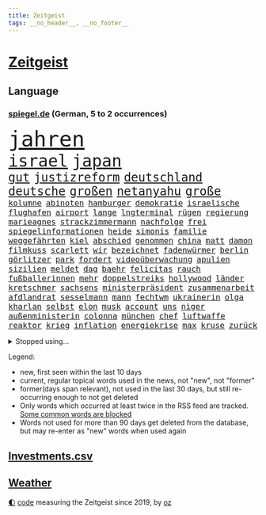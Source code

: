 ```yaml
---
title: Zeitgeist
tags: __no_header__, __no_footer__
---
```


# [Zeitgeist](https://oliz.io/zeitgeist/)

## Language

<h3><a href="https://www.spiegel.de" target="_blank">spiegel.de</a> (German, 5 to 2 occurrences)</h3>
<p style="font-family:monospace">
<span style="font-size:32pt"><a href="news_links.html#jahren" class="current">jahren</a></span>
<br>
<span style="font-size:25pt"><a href="news_links.html#israel" class="current">israel</a></span>
<span style="font-size:25pt"><a href="news_links.html#japan" class="current">japan</a></span>
<br>
<span style="font-size:18pt"><a href="news_links.html#gut" class="current">gut</a></span>
<span style="font-size:18pt"><a href="news_links.html#justizreform" class="current">justizreform</a></span>
<span style="font-size:18pt"><a href="news_links.html#deutschland" class="current">deutschland</a></span>
<span style="font-size:18pt"><a href="news_links.html#deutsche" class="current">deutsche</a></span>
<span style="font-size:18pt"><a href="news_links.html#großen" class="current">großen</a></span>
<span style="font-size:18pt"><a href="news_links.html#netanyahu" class="current">netanyahu</a></span>
<span style="font-size:18pt"><a href="news_links.html#große" class="current">große</a></span>
<br>
<span style="font-size:12pt"><a href="news_links.html#kolumne" class="current">kolumne</a></span>
<span style="font-size:12pt"><a href="news_links.html#abinoten" class="current">abinoten</a></span>
<span style="font-size:12pt"><a href="news_links.html#hamburger" class="current">hamburger</a></span>
<span style="font-size:12pt"><a href="news_links.html#demokratie" class="current">demokratie</a></span>
<span style="font-size:12pt"><a href="news_links.html#israelische" class="current">israelische</a></span>
<span style="font-size:12pt"><a href="news_links.html#flughafen" class="current">flughafen</a></span>
<span style="font-size:12pt"><a href="news_links.html#airport" class="new">airport</a></span>
<span style="font-size:12pt"><a href="news_links.html#lange" class="current">lange</a></span>
<span style="font-size:12pt"><a href="news_links.html#lngterminal" class="current">lngterminal</a></span>
<span style="font-size:12pt"><a href="news_links.html#rügen" class="current">rügen</a></span>
<span style="font-size:12pt"><a href="news_links.html#regierung" class="current">regierung</a></span>
<span style="font-size:12pt"><a href="news_links.html#marieagnes" class="current">marieagnes</a></span>
<span style="font-size:12pt"><a href="news_links.html#strackzimmermann" class="current">strackzimmermann</a></span>
<span style="font-size:12pt"><a href="news_links.html#nachfolge" class="current">nachfolge</a></span>
<span style="font-size:12pt"><a href="news_links.html#frei" class="current">frei</a></span>
<span style="font-size:12pt"><a href="news_links.html#spiegelinformationen" class="current">spiegelinformationen</a></span>
<span style="font-size:12pt"><a href="news_links.html#heide" class="current">heide</a></span>
<span style="font-size:12pt"><a href="news_links.html#simonis" class="current">simonis</a></span>
<span style="font-size:12pt"><a href="news_links.html#familie" class="current">familie</a></span>
<span style="font-size:12pt"><a href="news_links.html#weggefährten" class="current">weggefährten</a></span>
<span style="font-size:12pt"><a href="news_links.html#kiel" class="current">kiel</a></span>
<span style="font-size:12pt"><a href="news_links.html#abschied" class="current">abschied</a></span>
<span style="font-size:12pt"><a href="news_links.html#genommen" class="current">genommen</a></span>
<span style="font-size:12pt"><a href="news_links.html#china" class="current">china</a></span>
<span style="font-size:12pt"><a href="news_links.html#matt" class="current">matt</a></span>
<span style="font-size:12pt"><a href="news_links.html#damon" class="current">damon</a></span>
<span style="font-size:12pt"><a href="news_links.html#filmkuss" class="new">filmkuss</a></span>
<span style="font-size:12pt"><a href="news_links.html#scarlett" class="current">scarlett</a></span>
<span style="font-size:12pt"><a href="news_links.html#wir" class="current">wir</a></span>
<span style="font-size:12pt"><a href="news_links.html#bezeichnet" class="current">bezeichnet</a></span>
<span style="font-size:12pt"><a href="news_links.html#fadenwürmer" class="new">fadenwürmer</a></span>
<span style="font-size:12pt"><a href="news_links.html#berlin" class="current">berlin</a></span>
<span style="font-size:12pt"><a href="news_links.html#görlitzer" class="new">görlitzer</a></span>
<span style="font-size:12pt"><a href="news_links.html#park" class="current">park</a></span>
<span style="font-size:12pt"><a href="news_links.html#fordert" class="current">fordert</a></span>
<span style="font-size:12pt"><a href="news_links.html#videoüberwachung" class="new">videoüberwachung</a></span>
<span style="font-size:12pt"><a href="news_links.html#apulien" class="current">apulien</a></span>
<span style="font-size:12pt"><a href="news_links.html#sizilien" class="current">sizilien</a></span>
<span style="font-size:12pt"><a href="news_links.html#meldet" class="current">meldet</a></span>
<span style="font-size:12pt"><a href="news_links.html#dag" class="new">dag</a></span>
<span style="font-size:12pt"><a href="news_links.html#baehr" class="new">baehr</a></span>
<span style="font-size:12pt"><a href="news_links.html#felicitas" class="new">felicitas</a></span>
<span style="font-size:12pt"><a href="news_links.html#rauch" class="current">rauch</a></span>
<span style="font-size:12pt"><a href="news_links.html#fußballerinnen" class="current">fußballerinnen</a></span>
<span style="font-size:12pt"><a href="news_links.html#mehr" class="current">mehr</a></span>
<span style="font-size:12pt"><a href="news_links.html#doppelstreiks" class="new">doppelstreiks</a></span>
<span style="font-size:12pt"><a href="news_links.html#hollywood" class="current">hollywood</a></span>
<span style="font-size:12pt"><a href="news_links.html#länder" class="current">länder</a></span>
<span style="font-size:12pt"><a href="news_links.html#kretschmer" class="current">kretschmer</a></span>
<span style="font-size:12pt"><a href="news_links.html#sachsens" class="current">sachsens</a></span>
<span style="font-size:12pt"><a href="news_links.html#ministerpräsident" class="current">ministerpräsident</a></span>
<span style="font-size:12pt"><a href="news_links.html#zusammenarbeit" class="current">zusammenarbeit</a></span>
<span style="font-size:12pt"><a href="news_links.html#afdlandrat" class="current">afdlandrat</a></span>
<span style="font-size:12pt"><a href="news_links.html#sesselmann" class="current">sesselmann</a></span>
<span style="font-size:12pt"><a href="news_links.html#mann" class="current">mann</a></span>
<span style="font-size:12pt"><a href="news_links.html#fechtwm" class="new">fechtwm</a></span>
<span style="font-size:12pt"><a href="news_links.html#ukrainerin" class="current">ukrainerin</a></span>
<span style="font-size:12pt"><a href="news_links.html#olga" class="new">olga</a></span>
<span style="font-size:12pt"><a href="news_links.html#kharlan" class="new">kharlan</a></span>
<span style="font-size:12pt"><a href="news_links.html#selbst" class="current">selbst</a></span>
<span style="font-size:12pt"><a href="news_links.html#elon" class="current">elon</a></span>
<span style="font-size:12pt"><a href="news_links.html#musk" class="current">musk</a></span>
<span style="font-size:12pt"><a href="news_links.html#account" class="current">account</a></span>
<span style="font-size:12pt"><a href="news_links.html#uns" class="current">uns</a></span>
<span style="font-size:12pt"><a href="news_links.html#niger" class="current">niger</a></span>
<span style="font-size:12pt"><a href="news_links.html#außenministerin" class="current">außenministerin</a></span>
<span style="font-size:12pt"><a href="news_links.html#colonna" class="new">colonna</a></span>
<span style="font-size:12pt"><a href="news_links.html#münchen" class="current">münchen</a></span>
<span style="font-size:12pt"><a href="news_links.html#chef" class="current">chef</a></span>
<span style="font-size:12pt"><a href="news_links.html#luftwaffe" class="current">luftwaffe</a></span>
<span style="font-size:12pt"><a href="news_links.html#reaktor" class="new">reaktor</a></span>
<span style="font-size:12pt"><a href="news_links.html#krieg" class="current">krieg</a></span>
<span style="font-size:12pt"><a href="news_links.html#inflation" class="current">inflation</a></span>
<span style="font-size:12pt"><a href="news_links.html#energiekrise" class="current">energiekrise</a></span>
<span style="font-size:12pt"><a href="news_links.html#max" class="current">max</a></span>
<span style="font-size:12pt"><a href="news_links.html#kruse" class="new">kruse</a></span>
<span style="font-size:12pt"><a href="news_links.html#zurück" class="current">zurück</a></span>
</p>
<details>
<summary>Stopped using...</summary>
<p class="former" style="font-size:12pt">
energien(1009) ausgesprochen(1008) aussicht(1008) dauerhaft(1008) konfrontiert(1008) kraft(1008) legte(1008) normal(1008) beschreibt(1007) ebenfalls(1007) welle(1007) winter(1007) eskalation(1006) halle(1006) verhängte(1006) vfl(1006) wald(1006) anne(1005) bekam(1005) bochum(1005) champions(1005) eindruck(1005) enorm(1005) gestoßen(1005) pakistan(1005) rainer(1005) versteigert(1005) betrug(1004) boot(1004) digitalisierung(1004) erfahrungen(1004) ergebnisse(1004) legendären(1004) monatelang(1004) pocht(1004) stolz(1004) toni(1004) belasten(1003) chaos(1003) chelsea(1003) finanziell(1003) orbán(1002) polizeieinsatz(1002) sprache(1002) wütend(1002) ddr(1001) dokumente(1001) mainz(1001) fischer(1000) gebaut(1000) konzept(1000) länge(1000) österreichischen(1000) durchsuchungen(999) infektionen(999) kämpfer(999) unterschiedlich(999) verklagt(999) angeklagter(998) internen(998) leipziger(998) schreibt(998) verena(998) you(998) langfristig(997) meint(997) radikal(997) schwanger(997) tötung(997) wiederholt(997) wirtschaftlichen(997) aktuell(996) netzwerk(996) volksrepublik(996) amerika(995) anthony(995) herzogin(994) kultur(994) restaurant(994) sperrt(994) großbritanniens(993) antisemitismus(992) holen(992) hürden(992) schüssen(992) halb(991) reden(991) torhüter(991) ii(990) taiwan(990) veranstalter(990) töten(989) exporte(988) schnitt(988) begriff(987) belegen(987) betont(987) spiegelumfrage(987) beiträge(986) ordnung(985) verantwortung(985) dran(984) nachgewiesen(984) nationalen(983) haaland(982) legende(982) vorgänger(982) königin(981) nah(981) parallelen(981) konkrete(980) präsenz(979) aufarbeitung(978) einschätzung(978) rettung(978) laufenden(977) bangen(974) freiwillig(974) verständnis(974) retter(973) klasse(972) ämter(972) abgeschlossen(968) erhöhung(965) kanadas(960) verdoppelt(956) gebieten(954) herausforderungen(954) musik(952) ausgaben(948) billiger(937) woelki(929) lieferketten(905) räumte(896) milliardär(892) skandale(873) direkten(861) finanziellen(857) universitäten(853) gebeten(824) mitverantwortlich(823) vehement(821) blut(820) willkommen(802) fußballnationalmannschaft(799) japanischen(790) videoaufnahmen(766) fachkräftemangel(752) ausnahme(746) traditionelle(740) bundesanwaltschaft(729) 72(725) bedankt(713) technischen(709) beliebte(704) unterdrückung(696) kameras(695) 700(693) sechste(693) schwarz(689) anhängern(681) moderner(676) world(674) liebsten(673) papiere(670) verletzten(670) böse(669) gehälter(666) milch(666) diebe(665) offene(663) games(654) konflikts(653) abhängigkeit(647) kunstwerke(644) basketballstar(640) ruhestand(639) fdppolitiker(635) parlamentarier(624) rosa(622) umsetzung(622) benutzt(618) radikaler(617) ungewöhnliche(614) verläuft(614) beliebt(612) airlines(597) fußballs(597) trip(596) otto(587) kompromiss(584) erwiesen(582) lehrerinnen(578) waffenruhe(578) arbeitsminister(575) kriegs(574) teuerung(571) verteuert(571) einzig(566) ersatz(557) symbol(557) verpflichtung(555) wolf(554) vorbereiten(553) hinzu(550) flugzeugen(549) vorm(546) soldat(544) untergang(543) zusammenhalt(541) gerichte(539) euch(537) wagt(534) unternehmens(531) bestand(529) verweist(526) ergeben(523) lohnen(521) luftfahrt(516) fähigkeiten(510) fortsetzen(500) air(496) erneuerbare(490) spiegelbildungsnewsletter(490) sanktioniert(487) hochschule(484) nebenbei(481) verliehen(477) eingetroffen(474) flüchten(474) herzen(471) unfällen(470) königsklasse(463) beigelegt(456) wall(456) drohe(455) crew(453) kompensieren(452) weitermachen(452) neuerdings(451) generalstaatsanwaltschaft(437) hammer(436) umstände(436) b(435) bodo(435) klopp(434) aufeinander(428) fragwürdige(426) halt(426) ärztinnen(426) harter(424) wütende(424) 14jährigen(416) lidl(412) einhalten(407) kandidat(407) kühnert(406) chinesischer(404) libanon(402) verbrennungsmotor(402) französischer(401) mitarbeitende(401) ramelow(396) attestiert(393) übung(393) nationale(390) möbel(387) missbrauchsvorwürfe(386) neustart(386) erntet(379) baum(378) vorantreiben(378) krebserkrankung(373) image(372) 27jährige(371) jemals(368) ausgewertet(366) diente(366) kämpferisch(366) uneins(364) batterien(362) giffey(362) formen(358) eigentliche(355) angespannt(354) abitur(350) etlichen(347) neueste(344) diktatur(336) tücken(336) verabschiedete(336) nation(335) medizin(334) gefüllt(333) hoffnungsträger(333) aufmerksam(332) traten(331) erlässt(327) extremisten(327) flüssen(327) produzent(325) angezeigt(323) rot(323) tarife(322) fische(320) klappen(320) rutschen(313) spionage(309) rügt(302) ereignet(300) informierte(300) machtmissbrauch(299) feierten(297) vegane(293) verbleib(291) stützt(289) psychologin(287) eingeschaltet(286) klimaaktivistin(286) verfängt(283) winzigen(282) halbzeit(281) vernunft(281) verwandelt(281) phoenix(280) besatzung(277) bruch(273) ignoriert(273) staatsanwalt(272) deuten(271) edward(267) kulissen(267) auszeichnung(265) kommando(265) machtlos(264) natogeneralsekretär(263) prien(261) ratten(261) traditionell(260) erziehung(259) meldungen(259) fraktionschef(258) rust(258) alice(257) energiepreisbremse(257) laster(257) carolina(256) harrt(249) leere(248) 39(247) schwierigsten(247) orden(246) schossen(245) unterstützern(244) verfehlte(244) heinrich(243) rudi(242) zuschauen(240) suisse(239) söldnertruppe(237) ahnen(235) schmecken(234) chinareise(233) psychologe(233) singt(233) antibiotika(232) straßenblockaden(232) bengvir(231) itamar(231) liberale(230) privatjets(227) artenschutz(226) entwendet(225) bundesjustizminister(224) gekostet(224) verdoppeln(224) statistische(223) stereotype(223) überlebende(223) angriffs(222) bewerben(221) glimpflich(221) wagnergruppe(221) chefposten(220) machtkampf(220) ehrlich(219) sportgeschichte(219) text(219) anscheinend(218) airbus(217) dfbelf(216) mediathek(216) siegfried(216) verbannt(215) kritikern(214) manipulierte(214) steigerung(213) abschiebungen(211) bewaffneten(211) wundern(211) erkennbar(207) läden(207) mächtige(207) totschlags(207) umziehen(207) vulkan(207) asylbewerber(206) kanäle(206) professionell(206) emails(205) zunehmende(205) heiraten(204) legendäre(204) kieler(202) genügend(200) pakistans(200) schenk(200) mittelpunkt(199) eingestehen(198) praxis(197) aggressiv(196) entgleist(195) klimafreundlicher(195) klüger(195) telefonat(194) lockt(192) nhl(192) häftlinge(191) umzug(191) großraum(190) völler(190) erweisen(189) gelder(189) community(188) belarussischen(187) erfährt(187) platzen(187) pokal(185) ersatzfreiheitsstrafen(183) sicherheitsvorkehrungen(182) flasche(181) wand(179) amtsantritt(178) aufträgen(178) militärübung(178) missbrauchsvorwürfen(178) geschäften(177) kloster(177) versinken(177) 23jähriger(176) dauer(176) plätzen(176) untersagen(176) ballauf(175) kommender(175) ölkonzern(174) sektor(173) zigarette(173) 250000(172) ludwig(172) verleumdung(172) 52(171) vermögen(171) islamistischen(170) bildzeitung(169) überfüllten(169) bundespolitik(168) herrschaft(168) zurückgelassen(168) 230(167) umfasst(166) eingegangen(165) krebsmedikamente(165) nicolas(164) unterhose(164) getragen(163) ausgerufen(162) floh(162) angestiegen(161) erstellt(161) regierte(161) unterirdische(161) anderson(160) gedemütigt(160) siege(160) streamer(160) wagnertruppe(160) wesentlich(159) rettungsdienst(158) tante(158) bauministerin(157) geywitz(157) fahrlässiger(155) losgegangen(155) angemessen(154) energiepreispauschale(154) lernte(154) antike(153) wissler(153) hunderter(152) lauf(152) unruhe(152) abgehalten(151) abwanderung(151) bewältigung(151) multimillionär(151) 13jährigen(150) ostdeutsche(150) ausbilden(149) seltenen(149) aktive(148) neunjährigen(148) linkenchefin(147) saarbrücken(147) spiegelspitzengespräch(147) dom(146) tschechische(146) uefa(146) 35jährige(145) brauche(145) bundesverteidigungsminister(145) dhl(145) zerrissen(145) panik(144) positiver(144) verschwundenen(144) domenico(143) dramatischer(143) sondervermögen(143) tedesco(143) nicola(142) klappe(141) offizier(141) riskante(141) stange(141) karin(140) terrorverdachts(139) augenhöhe(138) dfbpokal(138) südtirol(138) lampedusa(137) souveränität(137) dorfes(136) siedler(136) zugelegt(135) schiffsunglück(134) vergnügungspark(134) entschlossen(133) initiativen(133) krachen(133) rotgrünrot(133) teilerfolg(133) uhren(133) währte(133) mund(132) russinnen(132) wütenden(132) nordstreampipelines(131) verteidigungsministers(131) wegwerfen(131) aktualisiert(130) equal(130) pay(130) suns(130) blüht(128) lasst(128) lemon(128) überforderung(128) ausschnitte(127) aldi(126) wendepunkt(126) billionen(125) effizient(125) erwecken(125) mutmaßlichem(125) po(125) alarmstufe(124) topdiplomat(124) 37jähriger(123) fälschungen(123) zyklon(123) artillerie(122) energiepreisbremsen(122) konkreter(122) captain(121) russisch(121) rio(120) zweieinhalb(120) einbauen(119) ingo(119) mediengruppe(119) rekonstruieren(119) heizungen(118) rheinische(118) slowenien(118) björn(117) dieselautos(117) gemeindebund(117) grafikanalyse(117) rebellion(116) pflegeversicherung(115) bildschirm(113) dominator(113) stahlen(113) xinjiang(113) josé(112) mourinho(112) verstärken(112) südwesten(111) gen(110) germany(110) entzündet(109) luke(109) naiv(109) schauspielers(109) usgeheimdienste(109) baugenehmigungen(108) bundesverwaltungsgericht(108) erwarteten(108) erfand(107) fehde(107) kleinkind(107) pompeji(107) wehrmacht(107) zerlegt(107) bemängelt(106) kw(106) nordstreampipeline(106) wüst(106) geschwächt(105) mannheim(105) segeljacht(105) zufriedenheit(105) scorsese(104) leck(103) dauerhafte(102) detailliert(102) genaue(102) fündig(101) li(101) maja(101) qiang(101) solarstrom(101) bundesligist(100) kollabiert(100) schleuser(100) angeschossen(99) einspruch(99) kommandeur(99) 13jährige(97) angeprangert(97) tarifangebot(97) gekürt(96) pool(96) revolver(96) singapur(96) unverhältnismäßig(96) 1961(95) ac(95) bizarren(95) erling(95) klimafreundliche(95) sofortiger(95) krankenversicherung(94) machtwort(94) gründung(93) kannibalen(93) dieselskandal(92) greenwashing(92) konsole(92) schadstoffe(92) sportlichen(92) stationieren(92) unrealistisch(92) zeitreise(92) altkanzlerin(91) ecuador(91) reuß(91) drohte(90) fläche(90) hauptsache(90) privates(90) smog(90) wegzudenken(90) 49jährige(89) angehalten(89) brown(89) fernsehansprache(89) gesundheitsschädlicher(89) hervorgeht(89) klassenfahrt(89) stabilität(89) tornados(89) verschiedener(89) brillant(88) gesetzesvorhaben(88) usjustizministerium(88) absolute(87) eurojackpot(87) gmbh(87) mr(87) wagnertruppen(87) café(86) rückte(86) vergrault(86) artefakte(85) emqualifikation(85) fußballbund(85) interne(85) referendum(85) solar(85) unosicherheitsrats(85) verdienstorden(85) verschlingen(85) alibaba(84) evan(84) gartenkolumne(84) gershkovich(84) itfirma(84) klimaschutzgesetzes(84) koalitionsvertrag(84) kommissare(84) ntc(84) regierungsbefragung(84) spekulieren(84) bahnvorstand(83) bett(83) decks(83) fremdverschulden(83) gemälde(83) härtere(83) kentucky(83) liberaler(83) pornostar(83) racing(83) riesigem(83) statements(83) 33jähriger(82) basketballer(82) drogenkonsum(82) eingriffe(82) files(82) gange(82) gesundheitlichen(82) gleichberechtigte(82) kompromisse(82) versetzen(82) alarmbereitschaft(81) dauerfeuer(81) dgb(81) kanadische(81) stolpern(81) unterbricht(81) gefilmt(80) gesamtmetallchef(80) gesamtmetallpräsident(80) handschellen(80) imperialer(80) monarch(80) tschentscher(80) alltags(79) artenvielfalt(79) blaulicht(79) bundesverfassungsgerichts(79) guinea(79) konservativ(79) krankschreibung(79) schillernden(79) schulze(79) sponsor(79) synthetische(79) waldbrandgefahr(79) amtsinhaber(78) generalprobe(78) hochrangiger(78) kühe(78) neffe(78) ordnungswidrigkeiten(78) trainerfrage(78) trümmerfeld(78) wettbewerbshüter(78) 2010(77) drogendealer(77) rundumschlag(77) schmelzen(77) sparsam(77) wirbelsturm(77) anblick(76) autozulieferer(76) benennt(76) betrugsmasche(76) chatnachrichten(76) gefährte(76) mainzer(76) qualitätsprobleme(76) schleppen(76) tonne(76) unbegleitete(76) zauber(76) eskalierenden(75) geflüchteter(75) hinterließ(75) kurios(75) mittelschicht(75) polizeiuniform(75) schlechteren(75) wohnwagen(75) kichererbsen(74) legale(74) obstbauern(74) verlängerte(74) zehnjährigen(74) anwerben(73) chips(73) equipment(73) exministerpräsident(73) gekappt(73) humane(73) lukaku(73) romelu(73) aufrufen(72) einknicken(72) olg(72) sandro(72) tesa(72) zusammengeschlossen(72) entzaubert(71) forscherin(71) gesäß(71) uniform(71) 26jährigen(70) brutto(70) edeka(70) eskalieren(70) gedenkt(70) mechanismus(70) schwimmbäder(70) unterschiedlichen(70) erledigen(69) hockenheim(69) jüdinnen(69) aufstands(68) besatzer(68) bundesstaaten(68) cosco(68) cotrainer(68) dm(68) durchlaufen(68) gefängnissen(68) gerry(68) gigantischen(68) modekonzern(68) andernorts(67) krankschreibungen(67) schwager(67) zerstritten(67) amtsvorgängers(66) citys(66) derisking(66) kontrollierte(66) 58(65) aktivistengruppe(65) aufspüren(65) dürftig(65) konsumieren(65) punktet(65) sonntagnachmittag(65) wahlkampfmanöver(65) blutvergießen(64) treffens(64) verhört(64) auftauchen(63) feature(63) konzentrationslager(63) stecker(63) versehentlich(63) anhören(62) familiengeschichte(62) studienkredite(62) versteckt(62) bundestagsvizepräsidentin(61) fahrgastverband(61) koalieren(61) köchin(61) montevideo(61) special(61) vernichten(61) fabriken(60) out(60) regierender(60) schlösser(60) uneinig(60) unsichtbar(60) ausgeflogen(59) bestrafung(59) bluetooth(59) guatemala(59) umbenennung(59) vetternwirtschaft(59) notbetrieb(58) schlüsselrolle(58) solarparks(58) telefone(58) wussten(58) ardern(57) ausfahrt(57) befanden(57) beordert(57) hauptsächlich(57) jacinda(57) nötigen(57) zürich(57) deutschchinesischen(56) drache(56) kolonialismus(56) kranker(56) leitende(56) medikamenten(56) sicherheitsdienst(56) spöttisch(56) verhaltenstherapeutin(56) boomen(55) dieselskandals(55) motto(55) spdmann(55) continental(54) eigenschaften(54) könige(54) rechtskräftig(54) unterzeichnen(54) meeresgrund(53) telegram(53) zusammengekommen(53) 33jährigen(52) besagt(52) bundesspd(52) kfrage(52) kredite(52) nkunku(52) pixel(52) privathaushalten(52) quadratmetern(52) schlange(52) intern(51) mindrup(51) vierter(51) fdppolitikerin(50) fünfjähriger(50) hackerfirma(50) makeiev(50) militärführung(50) poliert(50) schimpfen(50) triathlon(50) zeugnis(50) denkmäler(49) neuwahlen(49) schulter(49) statistischem(49) brigade(48) sexy(48) jenen(47) schockiert(47) sommerurlaub(47) vorsieht(47) überwachen(47) angelegt(46) jürgens(46) kroos(46) telefónica(46) unternehmensberater(46) werken(46) chronik(45) einschreiten(45) resultat(45) woronesch(45) birkner(44) einladen(44) erforschung(44) lebensgefährlich(44) legalen(44) strafgefangene(44) würdigte(44) massenschlägerei(43) minimalistisch(43) outback(43) planmäßig(43) sehnsuchtsorte(43) terroristischen(43) boomergeneration(42) kalender(42) motoren(42) sparte(42) ausrichten(41) durst(41) mordfälle(41) vatertag(41) führender(40) groningen(40) innige(40) kampfjetkoalition(40) thoms(40) versagte(40) abfindung(39) ankläger(39) autobahngesellschaft(39) befürchtete(39) besetzter(39) dolch(39) fliegende(39) globaler(39) kanalisation(39) megadeal(39) netzpromis(39) reinigungskraft(39) schwaben(39) stadtwerke(39) verspätete(39) 1948(38) bejaht(38) diplomatischen(38) hütten(38) lasso(38) nachbessern(38) staatskonzern(38) vergleicht(38) belgiens(37) länderspiel(37) süddeutschland(37) erneuerbarer(36) erobert(36) kompensiert(36) samstagvormittag(36) scholzuntersuchungsausschuss(36) seen(36) verschwendung(36) wappnet(36) weltstars(36) wnba(36) ärzten(36) besseres(35) bonner(35) einzigartiger(35) helden(35) interessenten(35) kaputte(35) tweets(35) warnstufe(35) rushdie(34) salman(34) 1889(33) agieren(33) bewilligt(33) kopfgeld(33) lka(33) schlager(33) tsv(33) verbandschef(33) abfahrt(32) ausgeschaltet(32) bahnhöfe(32) joy(32) kaiserreich(32) kaufpreise(32) krämer(32) reichsten(32) baumaterial(31) bereichen(31) hausbau(31) jochen(31) kulturgüter(31) ott(31) rechtsanspruch(31) usoffizier(31) abgenommen(30) alarmsignal(30) fragenkatalog(30) grafik(30) keilt(30) massenpanik(30) pride(30) reklamiert(30) babyboomer(29) bootsunglück(29) schwieg(29) soft(29) verantwortlicher(29) verurteilen(29) einvernehmlicher(28) ergriffen(28) lanka(28) sonntagmorgen(28) sri(28) ungeschehen(28) zurückhalten(28) übergewichtig(28) ausgeht(27) chipherstellers(27) decken(27) einlass(27) júnior(27) kopie(27) plädoyers(27) verdienste(27) vinícius(27) überwiegend(27) basketballteams(26) defender(26) erkrankten(26) markenname(26) materials(26) mitschuld(26) passende(26) schlagersängerin(26) topetagen(26) ehrendoktorwürde(25) fasziniert(25) feuers(25) flammenwerfer(25) helm(25) marktführer(25) oligarch(25) prominent(25) sciences(25) spiderman(25) superheldenfilm(25) wildes(25) zivilen(25) aachener(24) dramas(24) just(24) like(24) profitierten(24) braunkohle(23) gündoğan(23) i̇lkay(23) ritt(23) unbegrenzte(23) unterschied(23) wiederentdeckt(23) aufgeräumt(22) bdipräsident(22) bella(22) geschlechtergerechte(22) gewappnet(22) hasskommentare(22) rammsteinsänger(22) russwurm(22) spezialisiert(22) ted(22) across(21) defizite(21) grande(21) klopfen(21) nordhalbkugel(21) raketenabwehr(21) schwerpunkte(21) spiderverse(21) coaches(20) feuerwehren(20) freiwilligen(20) gündogan(20) hooligans(20) ilkay(20) verteidigungsbündnis(20) beseitigen(19) dauermeister(19) fischsterben(19) janlennard(19) oderkatastrophe(19) stillgelegt(19) struff(19) gesetzlicher(18) luftqualität(18) sobald(18) zügen(18) 1923(17) parteizentrale(17) produzierten(17) überlastete(17) brandursache(16) ehrenamtlich(16) rechtsaußenpartei(16) rücke(16) schutzsuchende(16) unterhaching(16) überarbeitet(16) anfragen(15) leo(15) pankow(15) privatarmee(15) verschollen(15) #metooskandal(14) aufräumarbeiten(14) kayla(14) lynn(14) militärflugzeuge(14) millionenstrafe(14) pfiffen(14) schlüssel(14) shelby(14) shyx(14) spiegelklimabericht(14) spotify(14) youtuberin(14) basis(13) bestes(13) brandbekämpfung(13) gleichermaßen(13) kameraautos(13) unübersehbar(13) view(13) überregionale(13) badenschier(12) gewaltbereitschaft(12) guerreiro(12) lausitz(12) sympathie(12) vorbilder(12) aftershowpartys(11) fachleuten(11) kachowkadamms(11) killer(11) novelle(11) pat(11) wartete(11)
</p>
</details>
<p>Legend:
<ul>
<li><span class="new">new</span>, first seen within the last 10 days</li>
<li><span class="current">current</span>, regular topical words used in the news, not "new", not "former"</li>
<li><span class="former">former(days span relevant)</span>, not used in the last 30 days, but still re-occurring enough to not get deleted</li>
<li>Only words which occurred at least twice in the RSS feed are tracked. <a href="language/filters.py">Some common words are blocked</a></li>
<li>Words not used for more than 90 days get deleted from the database, but may re-enter as "new" words when used again</li>
</ul>
</p>

## [Investments](investments.html)[.csv](investments.csv)

## [Weather](weather.html)

<footer>
<a href="javascript:toggleTheme()" class="nav">🌓</a>
<a href="https://github.com/ooz/zeitgeist">code</a> measuring the Zeitgeist since 2019, by <a href="https://oliz.io">oz</a>
</footer>
